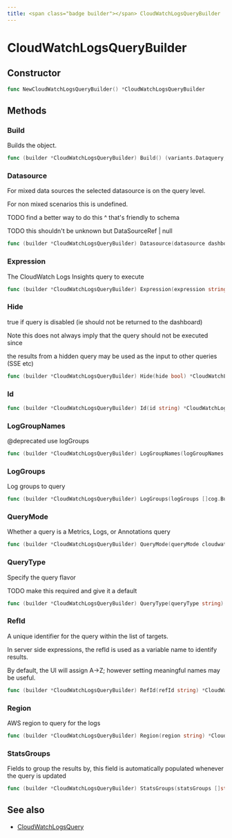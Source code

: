 ```yaml
---
title: <span class="badge builder"></span> CloudWatchLogsQueryBuilder
---
```

# <span class="badge builder"></span> CloudWatchLogsQueryBuilder

## Constructor

```go
func NewCloudWatchLogsQueryBuilder() *CloudWatchLogsQueryBuilder
```
## Methods

### <span class="badge object-method"></span> Build

Builds the object.

```go
func (builder *CloudWatchLogsQueryBuilder) Build() (variants.Dataquery, error)
```

### <span class="badge object-method"></span> Datasource

For mixed data sources the selected datasource is on the query level.

For non mixed scenarios this is undefined.

TODO find a better way to do this ^ that's friendly to schema

TODO this shouldn't be unknown but DataSourceRef | null

```go
func (builder *CloudWatchLogsQueryBuilder) Datasource(datasource dashboard.DataSourceRef) *CloudWatchLogsQueryBuilder
```

### <span class="badge object-method"></span> Expression

The CloudWatch Logs Insights query to execute

```go
func (builder *CloudWatchLogsQueryBuilder) Expression(expression string) *CloudWatchLogsQueryBuilder
```

### <span class="badge object-method"></span> Hide

true if query is disabled (ie should not be returned to the dashboard)

Note this does not always imply that the query should not be executed since

the results from a hidden query may be used as the input to other queries (SSE etc)

```go
func (builder *CloudWatchLogsQueryBuilder) Hide(hide bool) *CloudWatchLogsQueryBuilder
```

### <span class="badge object-method"></span> Id

```go
func (builder *CloudWatchLogsQueryBuilder) Id(id string) *CloudWatchLogsQueryBuilder
```

### <span class="badge object-method"></span> LogGroupNames

@deprecated use logGroups

```go
func (builder *CloudWatchLogsQueryBuilder) LogGroupNames(logGroupNames []string) *CloudWatchLogsQueryBuilder
```

### <span class="badge object-method"></span> LogGroups

Log groups to query

```go
func (builder *CloudWatchLogsQueryBuilder) LogGroups(logGroups []cog.Builder[cloudwatch.LogGroup]) *CloudWatchLogsQueryBuilder
```

### <span class="badge object-method"></span> QueryMode

Whether a query is a Metrics, Logs, or Annotations query

```go
func (builder *CloudWatchLogsQueryBuilder) QueryMode(queryMode cloudwatch.CloudWatchQueryMode) *CloudWatchLogsQueryBuilder
```

### <span class="badge object-method"></span> QueryType

Specify the query flavor

TODO make this required and give it a default

```go
func (builder *CloudWatchLogsQueryBuilder) QueryType(queryType string) *CloudWatchLogsQueryBuilder
```

### <span class="badge object-method"></span> RefId

A unique identifier for the query within the list of targets.

In server side expressions, the refId is used as a variable name to identify results.

By default, the UI will assign A->Z; however setting meaningful names may be useful.

```go
func (builder *CloudWatchLogsQueryBuilder) RefId(refId string) *CloudWatchLogsQueryBuilder
```

### <span class="badge object-method"></span> Region

AWS region to query for the logs

```go
func (builder *CloudWatchLogsQueryBuilder) Region(region string) *CloudWatchLogsQueryBuilder
```

### <span class="badge object-method"></span> StatsGroups

Fields to group the results by, this field is automatically populated whenever the query is updated

```go
func (builder *CloudWatchLogsQueryBuilder) StatsGroups(statsGroups []string) *CloudWatchLogsQueryBuilder
```

## See also

 * <span class="badge object-type-struct"></span> [CloudWatchLogsQuery](./object-CloudWatchLogsQuery.md)

